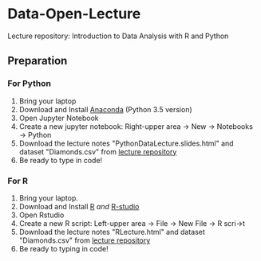 # Data-Open-Lecture
Lecture repository: Introduction to Data Analysis with R and Python

## Preparation

### For Python

1. Bring your laptop
2. Download and Install [Anaconda](https://www.continuum.io/downloads) (Python 3.5 version)
3. Open Jupyter Notebook
4. Create a new jupyter notebook: Right-upper area $\rightarrow$ New $\rightarrow$ Notebooks $\rightarrow$ Python
5. Download the lecture notes "PythonDataLecture.slides.html" and dataset "Diamonds.csv" from [lecture repository](https://github.com/founderfan/Data-Open-Lecture)
6. Be ready to type in code!

### For R

1. Bring your laptop.
2. Download and Install [R](https://cloud.r-project.org/) *and* [R-studio](https://www.rstudio.com/products/rstudio/download/)
3. Open Rstudio
4. Create a new R script: Left-upper area $\rightarrow$ File $\rightarrow$ New File $\rightarrow$ R scri->t
5. Download the lecture notes "RLecture.html" and dataset "Diamonds.csv" from [lecture repository](https://github.com/founderfan/Data-Open-Lecture)
6. Be ready to typing in code!
